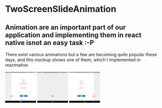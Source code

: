 # TwoScreenSlideAnimation

<H2>
Animation are an important part of our application and implementing them in react native isnot an easy task :-P
</H2>

<p> There exist various animations but a few are becoming quite popular these days, and this mockup shows one of them, which I implemented in reactnative </p>

<img src="./screenshorts/right.png"  style=" height: 100px; width: 100px " alt="scrren right" />
<img src="./screenshorts/intermediate.png"  style=" height: 100px; width: 100px " alt="scrren" />
<img src="./screenshorts/left.png"  style=" height: 100px; width: 100px " alt="scrren left" />
